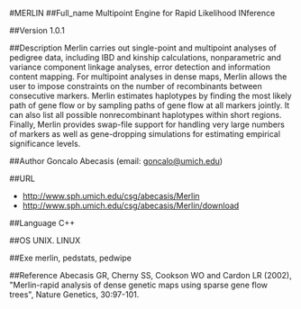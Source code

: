 #MERLIN
##Full_name
Multipoint Engine for Rapid Likelihood INference

##Version
1.0.1

##Description
Merlin carries out single-point and multipoint analyses of pedigree data, including IBD and kinship calculations, nonparametric and variance component linkage analyses, error detection and information content mapping. For multipoint analyses in dense maps, Merlin allows the user to impose constraints on the number of recombinants between consecutive markers. Merlin estimates haplotypes by finding the most likely path of gene flow or by sampling paths of gene flow at all markers jointly. It can also list all possible nonrecombinant haplotypes within short regions. Finally, Merlin provides swap-file support for handling very large numbers of markers as well as gene-dropping simulations for estimating empirical significance levels.

##Author
Goncalo Abecasis (email: goncalo@umich.edu)

##URL
* http://www.sph.umich.edu/csg/abecasis/Merlin
* http://www.sph.umich.edu/csg/abecasis/Merlin/download

##Language
C++

##OS
UNIX. LINUX

##Exe
merlin, pedstats, pedwipe

##Reference
Abecasis GR, Cherny SS, Cookson WO and Cardon LR (2002), "Merlin-rapid analysis of dense genetic maps using sparse gene flow trees", Nature Genetics, 30:97-101.

